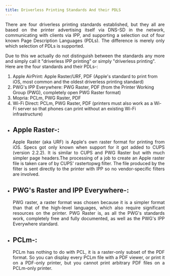 ```yaml
---
title: Driverless Printing Standards And their PDLS
---
```

<p align="justify">There are four driverless printing standards established, but they all are based on the printer advertising itself via DNS-SD in the network, communicating with clients via IPP, and supporting a selection out of four known Page Description Languages (PDLs). The difference is merely only which selection of PDLs is supported.</p>
<p align="justify">Due to this we actually do not distinguish between the standards any more and simply call it "driverless IPP printing" or simply "driverless printing".
<br>
    Here are the four standards and their PDLs-:
    <ol>
        <li>Apple AirPrint: Apple Raster/URF, PDF (Apple's standard to print from iOS, most common and the oldest driverless printing standard)</li>
        <li>PWG's IPP Everywhere: PWG Raster, PDF (from the Printer Working Group (PWG), completely open PWG Raster format)</li>
        <li>Mopria: PCLm, PWG Raster, PDF</li>
        <li>Wi-Fi Direct: PCLm, PWG Raster, PDF (printers must also work as a Wi-Fi server so that phones can print without an existing Wi-Fi infrastructure)</li>
    </ol>
    <ul>
        <li><h2> Apple Raster-: </h2>
            <p align="justify">Apple Raster (aka URF) is Apple's own raster format for printing from iOS. Specs got only known when support for it got added to CUPS (version 2.2.2). It is similar to CUPS and PWG Raster but with much simpler page headers.The processing of a job to create an Apple raster file is taken care of by CUPS' rastertopwg filter. The file produced by the filter is sent directly to the printer with IPP so no vendor-specific filters are involved.</p>
        </li>
        <li><h2>PWG's Raster and IPP Everywhere-: </h2>
            <p align="justify">PWG raster, a raster format was chosen because it is a simpler format than that of the high-level languages, which also require significant resources on the printer. PWG Raster is, as all the PWG's standards work, completely free and fully documented, as well as the PWG's IPP Everywhere standard.</p>
        </li>
        <li><h2>PCLm-: </h2>
            <p align="justify">PCLm has nothing to do with PCL, it is a raster-only subset of the PDF format. So you can display every PCLm file with a PDF viewer, or print it on a PDF-only printer, but you cannot print arbitrary PDF files on a PCLm-only printer.
            </p>
        </li>
    </ul>
</p>